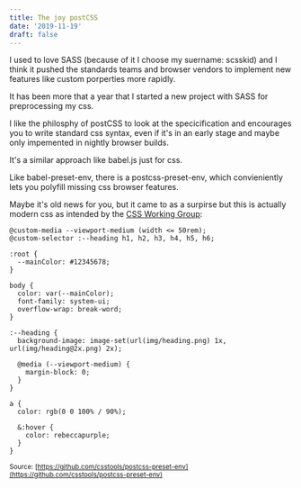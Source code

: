 ```yaml
---
title: The joy postCSS
date: '2019-11-19'
draft: false
---
```

I used to love SASS (because of it I choose my suername: scsskid) and I think it pushed the standards teams and browser vendors to implement new features like custom porperties more rapidly.

It has been more that a year that I started a new project with SASS for preprocessing my css.



I like the philosphy of postCSS to look at the specicification and encourages you to write standard css syntax, even if it's in an early stage and maybe only impemented in nightly browser builds.

It's a similar approach like babel.js just for css.

Like babel-preset-env, there is a postcss-preset-env, which convieniently lets you polyfill missing css browser features.

Maybe it's old news for you, but it came to as a surpirse but this is actually modern css as intended by the [CSS Working Group](https://www.w3.org/Style/CSS/members.en):


```
@custom-media --viewport-medium (width <= 50rem);
@custom-selector :--heading h1, h2, h3, h4, h5, h6;

:root {
  --mainColor: #12345678;
}

body {
  color: var(--mainColor);
  font-family: system-ui;
  overflow-wrap: break-word;
}

:--heading {
  background-image: image-set(url(img/heading.png) 1x, url(img/heading@2x.png) 2x);

  @media (--viewport-medium) {
    margin-block: 0;
  }
}

a {
  color: rgb(0 0 100% / 90%);

  &:hover {
    color: rebeccapurple;
  }
}
```
<small>Source: [https://github.com/csstools/postcss-preset-env](https://github.com/csstools/postcss-preset-env)</small>
